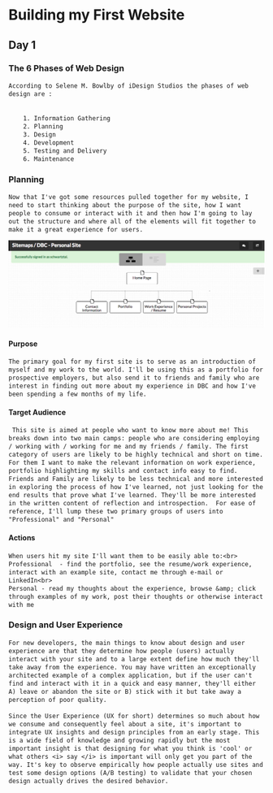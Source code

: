 
	
# Building my First Website
## Day 1
### The 6 Phases of Web Design

	
	According to Selene M. Bowlby of iDesign Studios the phases of web design are :

	
		1. Information Gathering
		2. Planning
		3. Design
		4. Development
		5. Testing and Delivery
		6. Maintenance
	

### Planning 

	Now that I've got some resources pulled together for my website, I need to start thinking about the purpose of the site, how I want people to consume or interact with it and then how I'm going to lay out the structure and where all of the elements will fit together to make it a great experience for users. 
 

![Personal Site Map](/week-2/imgs/SiteMap.png "My First Site")

#### Purpose

	The primary goal for my first site is to serve as an introduction of myself and my work to the world. I'll be using this as a portfolio for prospective employers, but also send it to friends and family who are interest in finding out more about my experience in DBC and how I've been spending a few months of my life.  

#### Target Audience 

	 This site is aimed at people who want to know more about me! This breaks down into two main camps: people who are considering employing / working with / working for me and my friends / family. The first category of users are likely to be highly technical and short on time. For them I want to make the relevant information on work experience, portfolio highlighting my skills and contact info easy to find. Friends and Family are likely to be less technical and more interested in exploring the process of how I've learned, not just looking for the end results that prove what I've learned. They'll be more interested in the written content of reflection and introspection.  For ease of reference, I'll lump these two primary groups of users into "Professional" and "Personal"

#### Actions 

	When users hit my site I'll want them to be easily able to:<br>
	Professional  - find the portfolio, see the resume/work experience, interact with an example site, contact me through e-mail or LinkedIn<br>
	Personal - read my thoughts about the experience, browse &amp; click through examples of my work, post their thoughts or otherwise interact with me

### Design and User Experience

	For new developers, the main things to know about design and user experience are that they determine how people (users) actually interact with your site and to a large extent define how much they'll take away from the experience. You may have written an exceptionally architected example of a complex application, but if the user can't find and interact with it in a quick and easy manner, they'll either A) leave or abandon the site or B) stick with it but take away a perception of poor quality.

	Since the User Experience (UX for short) determines so much about how we consume and consequently feel about a site, it's important to integrate UX insights and design principles from an early stage. This is a wide field of knowledge and growing rapidly but the most important insight is that designing for what you think is 'cool' or what others <i> say </i> is important will only get you part of the way. It's key to observe empirically how people actually use sites and test some design options (A/B testing) to validate that your chosen design actually drives the desired behavior.




